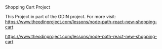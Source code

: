 Shopping Cart Project

This Project in part of the ODIN project. For more visit: https://www.theodinproject.com/lessons/node-path-react-new-shopping-cart

https://www.theodinproject.com/lessons/node-path-react-new-shopping-cart
